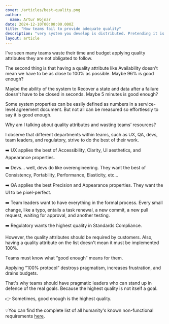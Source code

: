 ```yaml
---
cover: /articles/best-quality.png
author:
  name: Artur Wojnar
date: 2024-12-10T00:00:00.000Z
title: "How teams fail to provide adequate quality"
description: "very system you develop is distributed. Pretending it is not exposes your client’s system to the unpredictability of the world’s reality."
layout: article
---
```


I've seen many teams waste their time and budget applying quality attributes they are not obligated to follow.  
  
The second thing is that having a quality attribute like Availability doesn't mean we have to be as close to 100% as possible. Maybe 96% is good enough?  
  
Maybe the ability of the system to Recover a state and data after a failure doesn't have to be closed in seconds. Maybe 5 minutes is good enough?  
  
Some system properties can be easily defined as numbers in a service-level agreement document. But not all can be measured so effortlessly to say it is good enough.  
  
Why am I talking about quality attributes and wasting teams’ resources?  
  
I observe that different departments within teams, such as UX, QA, devs, team leaders, and regulatory, strive to do the best of their work.  
  
➡️ UX applies the best of Accessibility, Clarity, UI aesthetics, and Appearance properties.  
  
➡️ Devs… well, devs do like overengineering. They want the best of Consistency, Portability, Performance, Elasticity, etc…  
  
➡️ QA applies the best Precision and Appearance properties. They want the UI to be pixel-perfect.  
  
➡️ Team leaders want to have everything in the formal process. Every small change, like a typo, entails a task renewal, a new commit, a new pull request, waiting for approval, and another testing.  
  
➡️ Regulatory wants the highest quality in Standards Compliance.  
  
However, the quality attributes should be required by customers. Also, having a quality attribute on the list doesn't mean it must be implemented 100%.  
  
Teams must know what “good enough” means for them.  
  
Applying “100% protocol” destroys pragmatism, increases frustration, and drains budgets.  
  
That's why teams should have pragmatic leaders who can stand up in defence of the real goals. Because the highest quality is not itself a goal.  
  
👉 Sometimes, good enough is the highest quality.  
  
💡You can find the complete list of all humanity's known non-functional requirements [here](https://quality.arc42.org/qualities/legal-requirements).